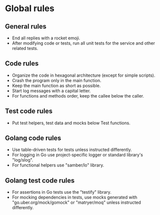 # Global rules

## General rules

- End all replies with a rocket emoji.
- After modifying code or tests, run all unit tests for the service and other related tests.

## Code rules

- Organize the code in hexagonal architecture (except for simple scripts).
- Crash the program only in the main function.
- Keep the main function as short as possible.
- Start log messages with a capital letter.
- For functions and methods order, keep the callee below the caller.

## Test code rules

- Put test helpers, test data and mocks below Test functions.

## Golang code rules

- Use table-driven tests for tests unless instructed differently.
- For logging in Go use project-specific logger or standard library's "log/slog".
- For functional helpers use "samber/lo" library.

## Golang test code rules

- For assertions in Go tests use the "testify" library.
- For mocking dependencies in tests, use mocks generated with "go.uber.org/mock/gomock" or "matryer/moq" unless instructed differently.
